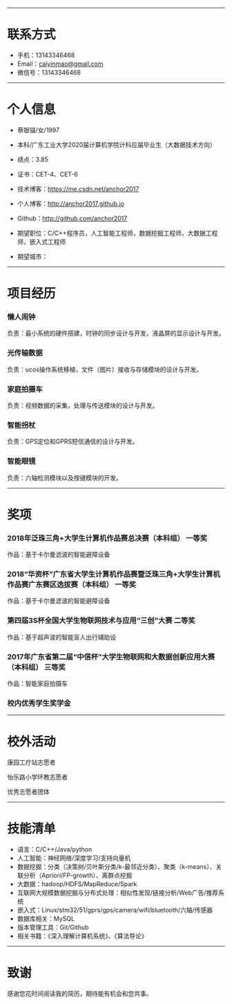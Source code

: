 

---


# 联系方式
- 手机：13143346468
- Email：caiyinmao@gmail.com
- 微信号：13143346468

---

# 个人信息

 - 蔡银锚/女/1997
 - 本科/广东工业大学2020届计算机学院计科应届毕业生（大数据技术方向）
 - 绩点：3.85
 - 证书：CET-4、CET-6
 - 技术博客：https://me.csdn.net/anchor2017
 - 个人博客：http://anchor2017.github.io
 - Github：http://github.com/anchor2017

 - 期望职位：C/C++程序员，人工智能工程师，数据挖掘工程师，大数据工程师，嵌入式工程师
 - 期望城市：

---

# 项目经历

### 懒人闹钟
负责：最小系统的硬件搭建，时钟的同步设计与开发，液晶屏的显示设计与开发。

### 光传输数据
负责：ucos操作系统移植，文件（图片）接收与存储模块的设计与开发。

### 家庭拍摄车
负责：视频数据的采集，处理与传送模块的设计与开发。

### 智能拐杖
负责：GPS定位和GPRS短信通信的设计与开发。

### 智能眼镜
负责：六轴检测模块以及按键模块的开发。

---

# 奖项

### 2018年泛珠三角+大学生计算机作品赛总决赛（本科组） 一等奖
作品：基于卡尔曼滤波的智能避障设备

### 2018“华资杯”广东省大学生计算机作品赛暨泛珠三角+大学生计算机作品赛广东赛区选拔赛（本科组） 一等奖
作品：基于卡尔曼滤波的智能避障设备

### 第四届3S杯全国大学生物联网技术与应用“三创”大赛 二等奖
作品：基于超声波的智能盲人出行辅助设

### 2017年广东省第二届“中信杯”大学生物联网和大数据创新应用大赛（本科组） 三等奖
作品：智能家庭拍摄车

### 校内优秀学生奖学金

---

# 校外活动

康园工疗站志愿者

怡乐路小学环教志愿者

优秀志愿者团体

---

# 技能清单

- 语言：C/C++/Java/python
- 人工智能：神经网络/深度学习/支持向量机
- 数据挖掘：分类（决策树/贝叶斯分类/k-最邻近分类）、聚类（k-means）、关联分析（Apriori/FP-growth）、离群点挖掘
- 大数据：hadoop/HDFS/MapReduce/Spark
- 互联网大规模数据挖掘与分布式处理：相似性发现/链接分析/Web广告/推荐系统
- 嵌入式：Linux/stm32/51/gprs/gps/camera/wifi/bluetooth/六轴/传感器
- 数据库相关：MySQL
- 版本管理工具：Git/Github
- 相关书籍：《深入理解计算机系统》、《算法导论》

---

# 致谢
感谢您花时间阅读我的简历，期待能有机会和您共事。
